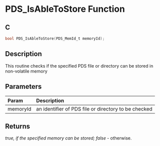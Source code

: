 # PDS_IsAbleToStore Function

## C

```c
bool PDS_IsAbleToStore(PDS_MemId_t memoryId);
```

## Description

 This routine checks if the specified PDS file or directory can be stored
 in non-volatile memory

## Parameters

| Param | Description |
|:----- |:----------- |
| memoryId | an identifier of PDS file or directory to be checked  

## Returns

*true, if the specified memory can be stored; false* - otherwise.


